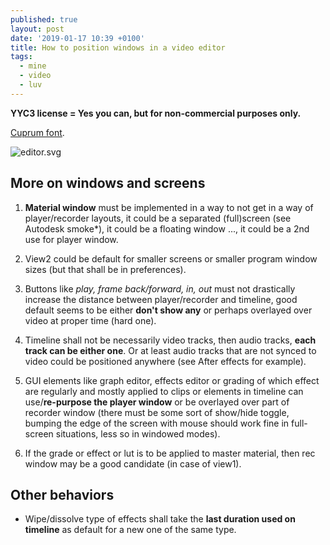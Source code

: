 ```yaml
---
published: true
layout: post
date: '2019-01-17 10:39 +0100'
title: How to position windows in a video editor
tags:
  - mine
  - video
  - luv
---
```

**YYC3 license = Yes you can, but for non-commercial purposes only.**

[Cuprum font](https://fonts.google.com/specimen/Cuprum).

![editor.svg]({{site.baseurl}}/media/editor.svg)

## More on windows and screens

1. **Material window** must be implemented in a way to not get in a way of player/recorder layouts, it could be a separated (full)screen (see Autodesk smoke*), it could be a floating window ..., it could be a 2nd use for player window.

1. View2 could be default for smaller screens or smaller program window sizes (but that shall be in preferences).

1. Buttons like _play, frame back/forward, in, out_ must not drastically increase the distance between player/recorder and timeline, good default seems to be either **don't show any** or perhaps overlayed over video at proper time (hard one).

1. Timeline shall not be necessarily video tracks, then audio tracks, **each track can be either one**. Or at least audio tracks that are not synced to video could be positioned anywhere (see After effects for example).

1. GUI elements like graph editor, effects editor or grading of which effect are regularly and mostly applied to clips or elements in timeline can use/**re-purpose the player window** or be overlayed over part of recorder window (there must be some sort of show/hide toggle, bumping the edge of the screen with mouse should work fine in full-screen situations, less so in windowed modes). 

1. If the grade or effect or lut is to be applied to master material, then rec window may be a good candidate (in case of view1).

## Other behaviors

- Wipe/dissolve type of effects shall take the **last duration used on timeline** as default for a new one of the same type.

